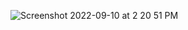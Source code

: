 ![Screenshot 2022-09-10 at 2 20 51 PM](https://user-images.githubusercontent.com/90330589/189476170-15edbb62-18df-46bb-a3db-101e56177cb6.png)
